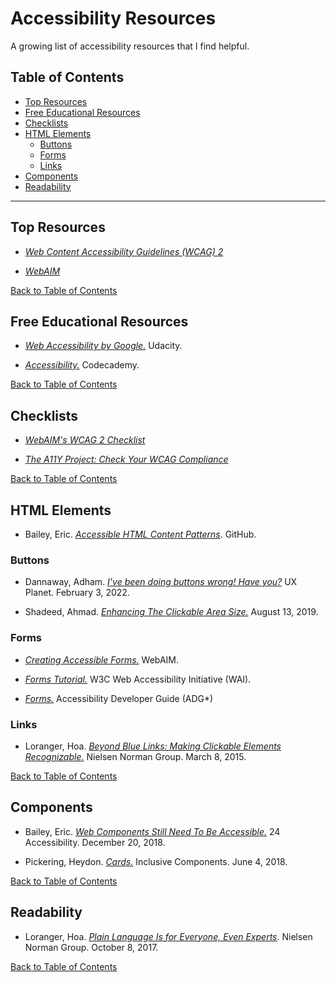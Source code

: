 # Accessibility Resources

A growing list of accessibility resources that I find helpful.

## Table of Contents

- [Top Resources](#top-resources)
- [Free Educational Resources](#free-educational-resources)
- [Checklists](#checklists)
- [HTML Elements](#html-elements)
  - [Buttons](#buttons)
  - [Forms](#forms)
  - [Links](#links)
- [Components](#components)
- [Readability](#readability)

---

## Top Resources

- [_Web Content Accessibility Guidelines (WCAG) 2_](https://www.w3.org/TR/WCAG21/)

- [_WebAIM_](https://webaim.org/)

[Back to Table of Contents](#table-of-contents)

## Free Educational Resources

- [_Web Accessibility by Google._](https://www.udacity.com/course/web-accessibility--ud891) Udacity.

- [_Accessibility._](https://www.codecademy.com/learn/learn-intermediate-css/modules/accessibility) Codecademy.

[Back to Table of Contents](#table-of-contents)

## Checklists

- [_WebAIM's WCAG 2 Checklist_](https://webaim.org/standards/wcag/checklist)

- [_The A11Y Project: Check Your WCAG Compliance_](https://www.a11yproject.com/checklist/)

[Back to Table of Contents](#table-of-contents)

## HTML Elements

- Bailey, Eric. [_Accessible HTML Content Patterns_](https://github.com/ericwbailey/accessible-html-content-patterns). GitHub.

### Buttons

- Dannaway, Adham. [_I've been doing buttons wrong! Have you?_](https://uxplanet.org/ive-been-doing-buttons-wrong-have-you-2117c0066613) UX Planet. February 3, 2022.

- Shadeed, Ahmad. [_Enhancing The Clickable Area Size._](https://ishadeed.com/article/clickable-area/) August 13, 2019.

### Forms

- [_Creating Accessible Forms._](https://webaim.org/techniques/forms/) WebAIM.

- [_Forms Tutorial._](https://www.w3.org/WAI/tutorials/forms/) W3C Web Accessibility Initiative (WAI).

- [_Forms._](https://www.accessibility-developer-guide.com/examples/forms/) Accessibility Developer Guide (ADG\*)

### Links

- Loranger, Hoa. [_Beyond Blue Links: Making Clickable Elements Recognizable._](https://www.nngroup.com/articles/clickable-elements/) Nielsen Norman Group. March 8, 2015.

[Back to Table of Contents](#table-of-contents)

## Components

- Bailey, Eric. [_Web Components Still Need To Be Accessible._](https://www.24a11y.com/2018/web-components-still-need-to-be-accessible/) 24 Accessibility. December 20, 2018.

- Pickering, Heydon. [_Cards._](https://inclusive-components.design/cards/) Inclusive Components. June 4, 2018.

[Back to Table of Contents](#table-of-contents)

## Readability

- Loranger, Hoa. [_Plain Language Is for Everyone, Even Experts_](https://www.nngroup.com/articles/plain-language-experts/). Nielsen Norman Group. October 8, 2017.

[Back to Table of Contents](#table-of-contents)
